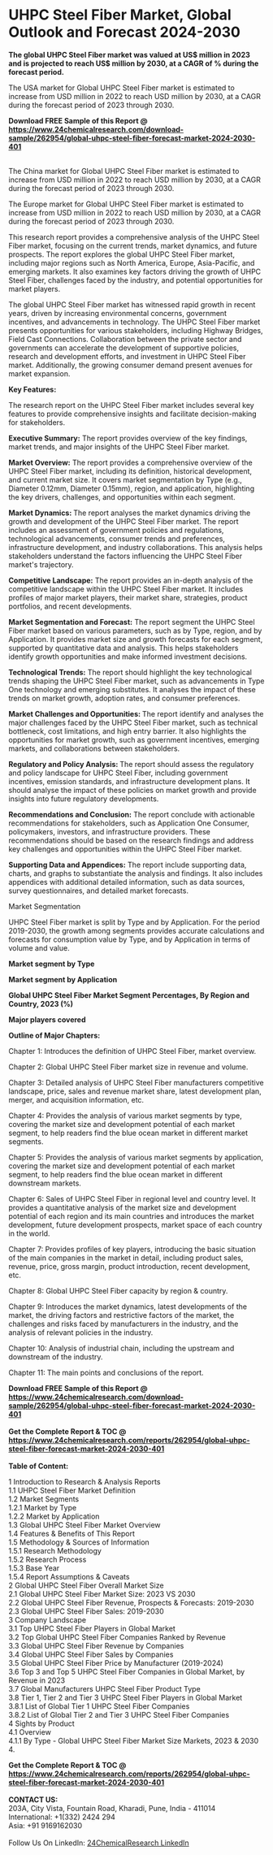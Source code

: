 <h1>UHPC Steel Fiber Market, Global Outlook and Forecast 2024-2030</h1><p><strong>The global UHPC Steel Fiber market was valued at US$ million in 2023 and is projected to reach US$ million by 2030, at a CAGR of % during the forecast period.</strong></p><p>
</p><p>The USA market for Global UHPC Steel Fiber market is estimated to increase from USD million in 2022 to reach USD million by 2030, at a CAGR during the forecast period of 2023 through 2030.</p><div><b>Download FREE Sample of this Report @ 
            <a href="https://www.24chemicalresearch.com/download-sample/262954/global-uhpc-steel-fiber-forecast-market-2024-2030-401">
            https://www.24chemicalresearch.com/download-sample/262954/global-uhpc-steel-fiber-forecast-market-2024-2030-401</a></b></div><br><p>
</p><p>The China market for Global UHPC Steel Fiber market is estimated to increase from USD million in 2022 to reach USD million by 2030, at a CAGR during the forecast period of 2023 through 2030.</p><p>
</p><p>The Europe market for Global UHPC Steel Fiber market is estimated to increase from USD million in 2022 to reach USD million by 2030, at a CAGR during the forecast period of 2023 through 2030.</p><p>
</p><p>This research report provides a comprehensive analysis of the UHPC Steel Fiber market, focusing on the current trends, market dynamics, and future prospects. The report explores the global UHPC Steel Fiber market, including major regions such as North America, Europe, Asia-Pacific, and emerging markets. It also examines key factors driving the growth of UHPC Steel Fiber, challenges faced by the industry, and potential opportunities for market players.</p><p>
The global UHPC Steel Fiber market has witnessed rapid growth in recent years, driven by increasing environmental concerns, government incentives, and advancements in technology. The UHPC Steel Fiber market presents opportunities for various stakeholders, including Highway Bridges, Field Cast Connections. Collaboration between the private sector and governments can accelerate the development of supportive policies, research and development efforts, and investment in UHPC Steel Fiber market. Additionally, the growing consumer demand present avenues for market expansion.</p><p>
</p><p>
<strong>Key Features:</strong></p><p>
The research report on the UHPC Steel Fiber market includes several key features to provide comprehensive insights and facilitate decision-making for stakeholders.</p><p>
<strong>Executive Summary:</strong> The report provides overview of the key findings, market trends, and major insights of the UHPC Steel Fiber market.</p><p>
<strong>Market Overview:</strong> The report provides a comprehensive overview of the UHPC Steel Fiber market, including its definition, historical development, and current market size. It covers market segmentation by Type (e.g., Diameter 0.12mm, Diameter 0.15mm), region, and application, highlighting the key drivers, challenges, and opportunities within each segment.</p><p>
<strong>Market Dynamics: </strong>The report analyses the market dynamics driving the growth and development of the UHPC Steel Fiber market. The report includes an assessment of government policies and regulations, technological advancements, consumer trends and preferences, infrastructure development, and industry collaborations. This analysis helps stakeholders understand the factors influencing the UHPC Steel Fiber market's trajectory.</p><p>
<strong>Competitive Landscape:</strong> The report provides an in-depth analysis of the competitive landscape within the UHPC Steel Fiber market. It includes profiles of major market players, their market share, strategies, product portfolios, and recent developments.</p><p>
<strong>Market Segmentation and Forecast:</strong> The report segment the UHPC Steel Fiber market based on various parameters, such as by Type, region, and by Application. It provides market size and growth forecasts for each segment, supported by quantitative data and analysis. This helps stakeholders identify growth opportunities and make informed investment decisions.</p><p>
<strong>Technological Trends:</strong> The report should highlight the key technological trends shaping the UHPC Steel Fiber market, such as advancements in Type One technology and emerging substitutes. It analyses the impact of these trends on market growth, adoption rates, and consumer preferences.</p><p>
<strong>Market Challenges and Opportunities: </strong>The report identify and analyses the major challenges faced by the UHPC Steel Fiber market, such as technical bottleneck, cost limitations, and high entry barrier. It also highlights the opportunities for market growth, such as government incentives, emerging markets, and collaborations between stakeholders.</p><p>
<strong>Regulatory and Policy Analysis: </strong>The report should assess the regulatory and policy landscape for UHPC Steel Fiber, including government incentives, emission standards, and infrastructure development plans. It should analyse the impact of these policies on market growth and provide insights into future regulatory developments.</p><p>
<strong>Recommendations and Conclusion:</strong> The report conclude with actionable recommendations for stakeholders, such as Application One Consumer, policymakers, investors, and infrastructure providers. These recommendations should be based on the research findings and address key challenges and opportunities within the UHPC Steel Fiber market.</p><p>
<strong>Supporting Data and Appendices:</strong> The report include supporting data, charts, and graphs to substantiate the analysis and findings. It also includes appendices with additional detailed information, such as data sources, survey questionnaires, and detailed market forecasts.</p><p>
Market Segmentation</p><p>
UHPC Steel Fiber market is split by Type and by Application. For the period 2019-2030, the growth among segments provides accurate calculations and forecasts for consumption value by Type, and by Application in terms of volume and value.</p><p>
<strong>Market segment by Type</strong></p><p>
</p><p>
</p><p><strong>Market segment by Application</strong></p><p>
</p><p>
</p><p><strong>Global UHPC Steel Fiber Market Segment Percentages, By Region and Country, 2023 (%)</strong></p><p>
</p><p>
</p><p><strong>Major players covered</strong></p><p>
</p><p>
</p><p><strong>Outline of Major Chapters:</strong></p><p>
Chapter 1: Introduces the definition of UHPC Steel Fiber, market overview.</p><p>
Chapter 2: Global UHPC Steel Fiber market size in revenue and volume.</p><p>
Chapter 3: Detailed analysis of UHPC Steel Fiber manufacturers competitive landscape, price, sales and revenue market share, latest development plan, merger, and acquisition information, etc.</p><p>
Chapter 4: Provides the analysis of various market segments by type, covering the market size and development potential of each market segment, to help readers find the blue ocean market in different market segments.</p><p>
Chapter 5: Provides the analysis of various market segments by application, covering the market size and development potential of each market segment, to help readers find the blue ocean market in different downstream markets.</p><p>
Chapter 6: Sales of UHPC Steel Fiber in regional level and country level. It provides a quantitative analysis of the market size and development potential of each region and its main countries and introduces the market development, future development prospects, market space of each country in the world.</p><p>
Chapter 7: Provides profiles of key players, introducing the basic situation of the main companies in the market in detail, including product sales, revenue, price, gross margin, product introduction, recent development, etc.</p><p>
Chapter 8: Global UHPC Steel Fiber capacity by region &amp; country.</p><p>
Chapter 9: Introduces the market dynamics, latest developments of the market, the driving factors and restrictive factors of the market, the challenges and risks faced by manufacturers in the industry, and the analysis of relevant policies in the industry.</p><p>
Chapter 10: Analysis of industrial chain, including the upstream and downstream of the industry.</p><p>
Chapter 11: The main points and conclusions of the report.</p><div><b>Download FREE Sample of this Report @ 
            <a href="https://www.24chemicalresearch.com/download-sample/262954/global-uhpc-steel-fiber-forecast-market-2024-2030-401">
            https://www.24chemicalresearch.com/download-sample/262954/global-uhpc-steel-fiber-forecast-market-2024-2030-401</a></b></div><br><div><b>Get the Complete Report & TOC @ 
            <a href="https://www.24chemicalresearch.com/reports/262954/global-uhpc-steel-fiber-forecast-market-2024-2030-401">
            https://www.24chemicalresearch.com/reports/262954/global-uhpc-steel-fiber-forecast-market-2024-2030-401</a></b></div><br>
            <b>Table of Content:</b><p>1 Introduction to Research & Analysis Reports<br />
    1.1 UHPC Steel Fiber Market Definition<br />
    1.2 Market Segments<br />
        1.2.1 Market by Type<br />
        1.2.2 Market by Application<br />
    1.3 Global UHPC Steel Fiber Market Overview<br />
    1.4 Features & Benefits of This Report<br />
    1.5 Methodology & Sources of Information<br />
        1.5.1 Research Methodology<br />
        1.5.2 Research Process<br />
        1.5.3 Base Year<br />
        1.5.4 Report Assumptions & Caveats<br />
2 Global UHPC Steel Fiber Overall Market Size<br />
    2.1 Global UHPC Steel Fiber Market Size: 2023 VS 2030<br />
    2.2 Global UHPC Steel Fiber Revenue, Prospects & Forecasts: 2019-2030<br />
    2.3 Global UHPC Steel Fiber Sales: 2019-2030<br />
3 Company Landscape<br />
    3.1 Top UHPC Steel Fiber Players in Global Market<br />
    3.2 Top Global UHPC Steel Fiber Companies Ranked by Revenue<br />
    3.3 Global UHPC Steel Fiber Revenue by Companies<br />
    3.4 Global UHPC Steel Fiber Sales by Companies<br />
    3.5 Global UHPC Steel Fiber Price by Manufacturer (2019-2024)<br />
    3.6 Top 3 and Top 5 UHPC Steel Fiber Companies in Global Market, by Revenue in 2023<br />
    3.7 Global Manufacturers UHPC Steel Fiber Product Type<br />
    3.8 Tier 1, Tier 2 and Tier 3 UHPC Steel Fiber Players in Global Market<br />
        3.8.1 List of Global Tier 1 UHPC Steel Fiber Companies<br />
        3.8.2 List of Global Tier 2 and Tier 3 UHPC Steel Fiber Companies<br />
4 Sights by Product<br />
    4.1 Overview<br />
        4.1.1 By Type - Global UHPC Steel Fiber Market Size Markets, 2023 & 2030<br />
        4.</p><div><b>Get the Complete Report & TOC @ 
            <a href="https://www.24chemicalresearch.com/reports/262954/global-uhpc-steel-fiber-forecast-market-2024-2030-401">
            https://www.24chemicalresearch.com/reports/262954/global-uhpc-steel-fiber-forecast-market-2024-2030-401</a></b></div><br><b>CONTACT US:</b><br>
            203A, City Vista, Fountain Road, Kharadi, Pune, India - 411014<br>
            International: +1(332) 2424 294<br>
            Asia: +91 9169162030 <br><br>
            Follow Us On LinkedIn: <a href="https://www.linkedin.com/company/24chemicalresearch/">24ChemicalResearch LinkedIn</a>